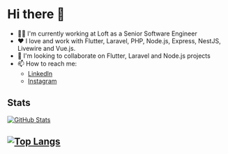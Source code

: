 # Hi there 👋

- 👨‍💻 I'm currently working at Loft as a Senior Software Engineer
- ❤️ I love and work with Flutter, Laravel, PHP, Node.js, Express, NestJS, Livewire and Vue.js.
- 👯 I'm looking to collaborate on Flutter, Laravel and Node.js projects
- 📫 How to reach me: 
  - [LinkedIn](https://www.linkedin.com/in/samuelcecilio)
  - [Instagram](https://www.instagram.com/ceciliosamuel)

## Stats

[![GitHub Stats](https://github-readme-stats-samuelcecilio.vercel.app/api?username=samuelcecilio&show_icons=true&theme=cobalt&include_all_commits=true&count_private=true)](https://github.com/anuraghazra/github-readme-stats)

[![Top Langs](https://github-readme-stats-samuelcecilio.app/api/top-langs/?username=samuelcecilio&layout=compact&theme=cobalt&langs_count=10)](https://github.com/anuraghazra/github-readme-stats)
---
